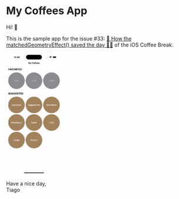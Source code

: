 # My Coffees App

Hi! 👋

This is the sample app for the issue #33: [🔶 How the matchedGeometryEffect() saved the day 🦸‍♂️](https://www.ioscoffeebreak.com/issue/issue33) of the iOS Coffee Break.
<br />

<p float="center">
  <img src="resources/coffees_animation.gif" width="30%" />
</p>

Have a nice day,
<br />
Tiago
